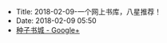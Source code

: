 - Title: 2018-02-09-一个网上书库，八星推荐！
- Date: 2018-02-09 05:50
- [种子书城 - Google+](https://plus.google.com/+%E7%A7%8D%E5%AD%90%E4%B9%A6%E5%9F%8E)
